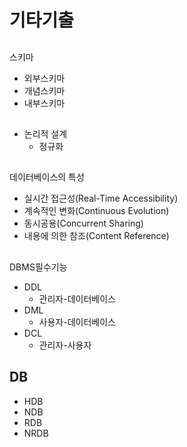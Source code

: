 # 기타기출
##
스키마
- 외부스키마
- 개념스키마
- 내부스키마


##
- 논리적 설계
  - 정규화


##
데이터베이스의 특성
- 실시간 접근성(Real-Time Accessibility)
- 계속적인 변화(Continuous Evolution)
- 동시공용(Concurrent Sharing)
- 내용에 의한 참조(Content Reference)

##
DBMS필수기능
- DDL
  - 관리자-데이터베이스
- DML
  - 사용자-데이터베이스
- DCL
  - 관리자-사용자


## DB
- HDB
- NDB
- RDB
- NRDB